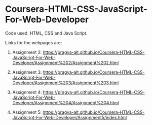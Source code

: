 # Coursera-HTML-CSS-JavaScript-For-Web-Developer

Code used: HTML, CSS and  Java Script. 

Links for the  webpages are:

1.  Assignment 2:  https://pragya-alt.github.io/Coursera-HTML-CSS-JavaScript-For-Web-Developer/Assignment%202/Assignment%202.html

2.  Assignment 3:  https://pragya-alt.github.io/Coursera-HTML-CSS-JavaScript-For-Web-Developer/Assignment%203/Assignment%203.html

3.  Assignment 4:  https://pragya-alt.github.io/Coursera-HTML-CSS-JavaScript-For-Web-Developer/Assignment%204/Assignment%204.html

4.  Assignment 5:  https://pragya-alt.github.io/Coursera-HTML-CSS-JavaScript-For-Web-Developer/Assignment5/index.html
